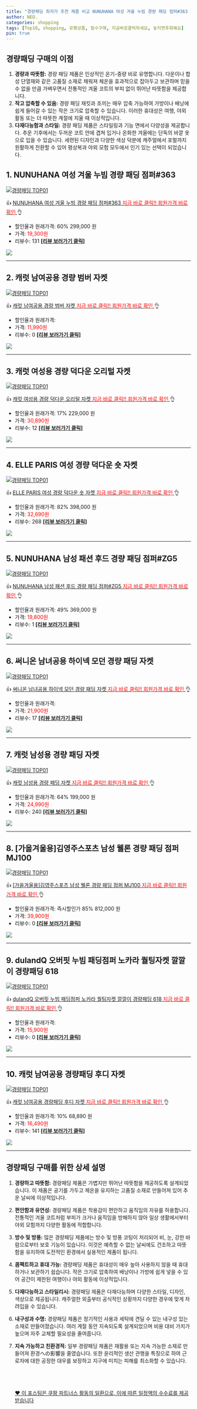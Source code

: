 ```yaml
---
title: "경량패딩 최저가 추천 제품 비교 NUNUHANA 여성 겨울 누빔 경량 패딩 점퍼#363 가격 비교 최저가장점"
author: NEO.
categories: shopping
tags: [Top10, shopping, 유행상품, 필수구매, 지금바로클릭하세요, 놓치면후회해요]
pin: true
---
```

## 경량패딩 구매의 이점
1. **경량과 따뜻함:** 경량 패딩 제품은 인상적인 온기-중량 비로 유명합니다. 다운이나 합성 단열재와 같은 고품질 소재로 채워져 체온을 효과적으로 잡아두고 보관하며 믿을 수 없을 만큼 가벼우면서 전통적인 겨울 코트의 부피 없이 뛰어난 따뜻함을 제공합니다.
2. **작고 압축할 수 있음:** 경량 패딩 재킷과 조끼는 매우 압축 가능하여 가방이나 배낭에 쉽게 들어갈 수 있는 작은 크기로 압축할 수 있습니다. 이러한 휴대성은 여행, 야외 활동 또는 더 따뜻한 계절에 치울 때 이상적입니다.
3. **다재다능함과 스타일:** 경량 패딩 제품은 스타일링과 기능 면에서 다양성을 제공합니다. 추운 기후에서는 두꺼운 코트 안에 겹쳐 입거나 온화한 겨울에는 단독의 바깥 옷으로 입을 수 있습니다. 세련된 디자인과 다양한 색상 덕분에 캐주얼에서 포멀까지 원활하게 전환할 수 있어 평상복과 야외 모험 모두에서 인기 있는 선택이 되었습니다.

   

## 1. NUNUHANA 여성 겨울 누빔 경량 패딩 점퍼#363

[![경량패딩 TOP01](https://thumbnail8.coupangcdn.com/thumbnails/remote/490x490ex/image/vendor_inventory/12e2/5b795609b9fe4f0689dd2ce416cdd32036373282e1bb0b9886ede4f728ca.jpg)](https://link.coupang.com/re/AFFSDP?lptag=AF3617701&subid=GithubCoopas&pageKey=7668525647&traceid=V0-153&itemId=20450382609&vendorItemId=87530749786)


👍 [NUNUHANA 여성 겨울 누빔 경량 패딩 점퍼#363 <font color=red> 지금 바로 클릭!! 회원가격 바로 확인 </font> ](https://link.coupang.com/re/AFFSDP?lptag=AF3617701&subid=GithubCoopas&pageKey=7668525647&traceid=V0-153&itemId=20450382609&vendorItemId=87530749786) 👌 


- 할인율과 원래가격: 60%  299,000   원
- 가격: <span style='color:red'>19,300원</span>
- 리뷰수: 131  [**[리뷰 보러가기 클릭]**](https://link.coupang.com/re/AFFSDP?lptag=AF3617701&subid=GithubCoopas&pageKey=7668525647&traceid=V0-153&itemId=20450382609&vendorItemId=87530749786)

[![](/discount_price.png)](https://link.coupang.com/re/AFFSDP?lptag=AF3617701&subid=GithubCoopas&pageKey=7668525647&traceid=V0-153&itemId=20450382609&vendorItemId=87530749786)

---


   

## 2. 캐럿 남여공용 경량 범버 자켓

[![경량패딩 TOP01](https://thumbnail8.coupangcdn.com/thumbnails/remote/490x490ex/image/retail/images/2216017694578747-69c2e653-ccab-4632-bb47-b7b9403552af.jpg)](https://link.coupang.com/re/AFFSDP?lptag=AF3617701&subid=GithubCoopas&pageKey=2111546173&traceid=V0-153&itemId=3586762063&vendorItemId=71572557005)


👍 [캐럿 남여공용 경량 범버 자켓 <font color=red> 지금 바로 클릭!! 회원가격 바로 확인 </font> ](https://link.coupang.com/re/AFFSDP?lptag=AF3617701&subid=GithubCoopas&pageKey=2111546173&traceid=V0-153&itemId=3586762063&vendorItemId=71572557005) 👌 


- 할인율과 원래가격: 
- 가격: <span style='color:red'>11,990원</span>
- 리뷰수: 0  [**[리뷰 보러가기 클릭]**](https://link.coupang.com/re/AFFSDP?lptag=AF3617701&subid=GithubCoopas&pageKey=2111546173&traceid=V0-153&itemId=3586762063&vendorItemId=71572557005)

[![](/discount_price.png)](https://link.coupang.com/re/AFFSDP?lptag=AF3617701&subid=GithubCoopas&pageKey=2111546173&traceid=V0-153&itemId=3586762063&vendorItemId=71572557005)

---


   

## 3. 캐럿 여성용 경량 덕다운 오리털 자켓

[![경량패딩 TOP01](https://thumbnail10.coupangcdn.com/thumbnails/remote/490x490ex/image/retail/images/7598188672585429-36834081-4dd5-4feb-88e1-dc0d79f81338.jpg)](https://link.coupang.com/re/AFFSDP?lptag=AF3617701&subid=GithubCoopas&pageKey=6059623179&traceid=V0-153&itemId=11136432287&vendorItemId=78414929918)


👍 [캐럿 여성용 경량 덕다운 오리털 자켓 <font color=red> 지금 바로 클릭!! 회원가격 바로 확인 </font> ](https://link.coupang.com/re/AFFSDP?lptag=AF3617701&subid=GithubCoopas&pageKey=6059623179&traceid=V0-153&itemId=11136432287&vendorItemId=78414929918) 👌 


- 할인율과 원래가격: 17%  229,000   원
- 가격: <span style='color:red'>30,890원</span>
- 리뷰수: 12  [**[리뷰 보러가기 클릭]**](https://link.coupang.com/re/AFFSDP?lptag=AF3617701&subid=GithubCoopas&pageKey=6059623179&traceid=V0-153&itemId=11136432287&vendorItemId=78414929918)

[![](/discount_price.png)](https://link.coupang.com/re/AFFSDP?lptag=AF3617701&subid=GithubCoopas&pageKey=6059623179&traceid=V0-153&itemId=11136432287&vendorItemId=78414929918)

---


   

## 4. ELLE PARIS 여성 경량 덕다운 숏 자켓

[![경량패딩 TOP01](https://thumbnail7.coupangcdn.com/thumbnails/remote/490x490ex/image/retail/images/8485207648201602-26076caa-87f3-4729-86fa-7dad75c18e2f.jpg)](https://link.coupang.com/re/AFFSDP?lptag=AF3617701&subid=GithubCoopas&pageKey=6673869287&traceid=V0-153&itemId=15364398208&vendorItemId=82584581221)


👍 [ELLE PARIS 여성 경량 덕다운 숏 자켓 <font color=red> 지금 바로 클릭!! 회원가격 바로 확인 </font> ](https://link.coupang.com/re/AFFSDP?lptag=AF3617701&subid=GithubCoopas&pageKey=6673869287&traceid=V0-153&itemId=15364398208&vendorItemId=82584581221) 👌 


- 할인율과 원래가격: 82%  398,000   원
- 가격: <span style='color:red'>32,690원</span>
- 리뷰수: 268  [**[리뷰 보러가기 클릭]**](https://link.coupang.com/re/AFFSDP?lptag=AF3617701&subid=GithubCoopas&pageKey=6673869287&traceid=V0-153&itemId=15364398208&vendorItemId=82584581221)

[![](/discount_price.png)](https://link.coupang.com/re/AFFSDP?lptag=AF3617701&subid=GithubCoopas&pageKey=6673869287&traceid=V0-153&itemId=15364398208&vendorItemId=82584581221)

---


   

## 5. NUNUHANA 남성 패션 후드 경량 패딩 점퍼#ZG5

[![경량패딩 TOP01](https://thumbnail9.coupangcdn.com/thumbnails/remote/490x490ex/image/vendor_inventory/2a63/a7f1cd0430e2755189ab832b7239add4af580a83f78ec1199d82574a2780.jpg)](https://link.coupang.com/re/AFFSDP?lptag=AF3617701&subid=GithubCoopas&pageKey=7723610591&traceid=V0-153&itemId=20735004882&vendorItemId=87758995217)


👍 [NUNUHANA 남성 패션 후드 경량 패딩 점퍼#ZG5 <font color=red> 지금 바로 클릭!! 회원가격 바로 확인 </font> ](https://link.coupang.com/re/AFFSDP?lptag=AF3617701&subid=GithubCoopas&pageKey=7723610591&traceid=V0-153&itemId=20735004882&vendorItemId=87758995217) 👌 


- 할인율과 원래가격: 49%  369,000   원
- 가격: <span style='color:red'>19,800원</span>
- 리뷰수: 1  [**[리뷰 보러가기 클릭]**](https://link.coupang.com/re/AFFSDP?lptag=AF3617701&subid=GithubCoopas&pageKey=7723610591&traceid=V0-153&itemId=20735004882&vendorItemId=87758995217)

[![](/discount_price.png)](https://link.coupang.com/re/AFFSDP?lptag=AF3617701&subid=GithubCoopas&pageKey=7723610591&traceid=V0-153&itemId=20735004882&vendorItemId=87758995217)

---


   

## 6. 써니온 남녀공용 하이넥 모던 경량 패딩 자켓

[![경량패딩 TOP01](https://thumbnail9.coupangcdn.com/thumbnails/remote/490x490ex/image/vendor_inventory/0275/11117f75a9314d7fcd20338e702b21b99a8b4052c0ad65519939ffefd99b.jpg)](https://link.coupang.com/re/AFFSDP?lptag=AF3617701&subid=GithubCoopas&pageKey=7730494234&traceid=V0-153&itemId=20771705898&vendorItemId=87841641633)


👍 [써니온 남녀공용 하이넥 모던 경량 패딩 자켓 <font color=red> 지금 바로 클릭!! 회원가격 바로 확인 </font> ](https://link.coupang.com/re/AFFSDP?lptag=AF3617701&subid=GithubCoopas&pageKey=7730494234&traceid=V0-153&itemId=20771705898&vendorItemId=87841641633) 👌 


- 할인율과 원래가격: 
- 가격: <span style='color:red'>21,900원</span>
- 리뷰수: 17  [**[리뷰 보러가기 클릭]**](https://link.coupang.com/re/AFFSDP?lptag=AF3617701&subid=GithubCoopas&pageKey=7730494234&traceid=V0-153&itemId=20771705898&vendorItemId=87841641633)

[![](/discount_price.png)](https://link.coupang.com/re/AFFSDP?lptag=AF3617701&subid=GithubCoopas&pageKey=7730494234&traceid=V0-153&itemId=20771705898&vendorItemId=87841641633)

---


   

## 7. 캐럿 남성용 경량 패딩 자켓

[![경량패딩 TOP01](https://thumbnail9.coupangcdn.com/thumbnails/remote/490x490ex/image/retail/images/2220460223953644-bc8921c0-d40f-4097-b881-ca03ba194556.jpg)](https://link.coupang.com/re/AFFSDP?lptag=AF3617701&subid=GithubCoopas&pageKey=2111547303&traceid=V0-153&itemId=3586763453&vendorItemId=71572558508)


👍 [캐럿 남성용 경량 패딩 자켓 <font color=red> 지금 바로 클릭!! 회원가격 바로 확인 </font> ](https://link.coupang.com/re/AFFSDP?lptag=AF3617701&subid=GithubCoopas&pageKey=2111547303&traceid=V0-153&itemId=3586763453&vendorItemId=71572558508) 👌 


- 할인율과 원래가격: 64%  199,000   원
- 가격: <span style='color:red'>24,990원</span>
- 리뷰수: 240  [**[리뷰 보러가기 클릭]**](https://link.coupang.com/re/AFFSDP?lptag=AF3617701&subid=GithubCoopas&pageKey=2111547303&traceid=V0-153&itemId=3586763453&vendorItemId=71572558508)

[![](/discount_price.png)](https://link.coupang.com/re/AFFSDP?lptag=AF3617701&subid=GithubCoopas&pageKey=2111547303&traceid=V0-153&itemId=3586763453&vendorItemId=71572558508)

---


   

## 8. [가을겨울용]김영주스포츠 남성 웰론 경량 패딩 점퍼 MJ100

[![경량패딩 TOP01](https://thumbnail9.coupangcdn.com/thumbnails/remote/490x490ex/image/vendor_inventory/7211/92120702e0c908acde7562b71a35e4b8127a435ef3f2e1d115efc5831f5a.jpg)](https://link.coupang.com/re/AFFSDP?lptag=AF3617701&subid=GithubCoopas&pageKey=7494914965&traceid=V0-153&itemId=19606674877&vendorItemId=87188211412)


👍 [[가을겨울용]김영주스포츠 남성 웰론 경량 패딩 점퍼 MJ100 <font color=red> 지금 바로 클릭!! 회원가격 바로 확인 </font> ](https://link.coupang.com/re/AFFSDP?lptag=AF3617701&subid=GithubCoopas&pageKey=7494914965&traceid=V0-153&itemId=19606674877&vendorItemId=87188211412) 👌 


- 할인율과 원래가격: 즉시할인가 85%  812,000   원
- 가격: <span style='color:red'>39,900원</span>
- 리뷰수: 0  [**[리뷰 보러가기 클릭]**](https://link.coupang.com/re/AFFSDP?lptag=AF3617701&subid=GithubCoopas&pageKey=7494914965&traceid=V0-153&itemId=19606674877&vendorItemId=87188211412)

[![](/discount_price.png)](https://link.coupang.com/re/AFFSDP?lptag=AF3617701&subid=GithubCoopas&pageKey=7494914965&traceid=V0-153&itemId=19606674877&vendorItemId=87188211412)

---


   

## 9. dulandQ 오버핏 누빔 패딩점퍼 노카라 퀄팅자켓 깔깔이 경량패딩 618

[![경량패딩 TOP01](https://thumbnail8.coupangcdn.com/thumbnails/remote/490x490ex/image/vendor_inventory/eaee/961c017ec7c63ca8953e3327e2a4ef8607c1108c76398f37225605970def.jpg)](https://link.coupang.com/re/AFFSDP?lptag=AF3617701&subid=GithubCoopas&pageKey=7697357048&traceid=V0-153&itemId=20599692559&vendorItemId=87701385153)


👍 [dulandQ 오버핏 누빔 패딩점퍼 노카라 퀄팅자켓 깔깔이 경량패딩 618 <font color=red> 지금 바로 클릭!! 회원가격 바로 확인 </font> ](https://link.coupang.com/re/AFFSDP?lptag=AF3617701&subid=GithubCoopas&pageKey=7697357048&traceid=V0-153&itemId=20599692559&vendorItemId=87701385153) 👌 


- 할인율과 원래가격: 
- 가격: <span style='color:red'>15,900원</span>
- 리뷰수: 0  [**[리뷰 보러가기 클릭]**](https://link.coupang.com/re/AFFSDP?lptag=AF3617701&subid=GithubCoopas&pageKey=7697357048&traceid=V0-153&itemId=20599692559&vendorItemId=87701385153)

[![](/discount_price.png)](https://link.coupang.com/re/AFFSDP?lptag=AF3617701&subid=GithubCoopas&pageKey=7697357048&traceid=V0-153&itemId=20599692559&vendorItemId=87701385153)

---


   

## 10. 캐럿 남여공용 경량패딩 후디 자켓

[![경량패딩 TOP01](https://thumbnail10.coupangcdn.com/thumbnails/remote/490x490ex/image/retail/images/764052103891185-eae29827-d4d2-4859-b7fa-ee2c7548ab40.jpg)](https://link.coupang.com/re/AFFSDP?lptag=AF3617701&subid=GithubCoopas&pageKey=5924645115&traceid=V0-153&itemId=10510535818&vendorItemId=77792177140)


👍 [캐럿 남여공용 경량패딩 후디 자켓 <font color=red> 지금 바로 클릭!! 회원가격 바로 확인 </font> ](https://link.coupang.com/re/AFFSDP?lptag=AF3617701&subid=GithubCoopas&pageKey=5924645115&traceid=V0-153&itemId=10510535818&vendorItemId=77792177140) 👌 


- 할인율과 원래가격: 10%  68,890   원
- 가격: <span style='color:red'>16,490원</span>
- 리뷰수: 141  [**[리뷰 보러가기 클릭]**](https://link.coupang.com/re/AFFSDP?lptag=AF3617701&subid=GithubCoopas&pageKey=5924645115&traceid=V0-153&itemId=10510535818&vendorItemId=77792177140)

[![](/discount_price.png)](https://link.coupang.com/re/AFFSDP?lptag=AF3617701&subid=GithubCoopas&pageKey=5924645115&traceid=V0-153&itemId=10510535818&vendorItemId=77792177140)

---
## 경량패딩 구매를 위한 상세 설명
1. **경량하고 따뜻함:** 경량패딩 제품은 가볍지만 뛰어난 따뜻함을 제공하도록 설계되었습니다. 이 제품은 공기를 가두고 체온을 유지하는 고품질 소재로 만들어져 있어 추운 날씨에 이상적입니다.

2. **편안함과 유연성:** 경량패딩 제품은 착용감이 편안하고 움직임의 자유를 허용합니다. 전통적인 겨울 코트처럼 부피가 크거나 움직임을 방해하지 않아 일상 생활에서부터 야외 모험까지 다양한 활동에 적합합니다.

3. **방수 및 방풍:** 많은 경량패딩 제품에는 방수 및 방풍 코팅이 처리되어 비, 눈, 강한 바람으로부터 보호 기능이 있습니다. 이것은 예측할 수 없는 날씨에도 건조하고 따뜻함을 유지하여 도전적인 환경에서 실용적인 제품이 됩니다.

4. **콤팩트하고 휴대 가능:** 경량패딩 제품은 휴대성이 매우 높아 사용하지 않을 때 휴대하거나 보관하기 쉽습니다. 작은 크기로 압축하여 배낭이나 가방에 쉽게 넣을 수 있어 공간이 제한된 여행이나 야외 활동에 이상적입니다.

5. **다재다능하고 스타일리시:** 경량패딩 제품은 다재다능하며 다양한 스타일, 디자인, 색상으로 제공됩니다. 캐주얼한 외출부터 공식적인 상황까지 다양한 경우에 맞게 차려입을 수 있습니다.

6. **내구성과 수명:** 경량패딩 제품은 정기적인 사용과 세탁에 견딜 수 있는 내구성 있는 소재로 만들어졌습니다. 여러 계절 동안 지속되도록 설계되었으며 비용 대비 가치가 높으며 자주 교체할 필요성을 줄여줍니다.

7. **지속 가능하고 친환경적:** 일부 경량패딩 제품은 재활용 또는 지속 가능한 소재로 만들어져 환경への影響을 줄였습니다. 또한 윤리적인 생산 관행을 특징으로 하여 근로자에 대한 공정한 대우를 보장하고 지구에 미치는 피해를 최소화할 수 있습니다.<br><br><br><br><br> [ ❤  이 포스팅은 쿠팡 파트너스 활동의 일환으로, 이에 따른 일정액의 수수료를 제공받습니다](https://link.coupang.com/a/bcEFyh)
